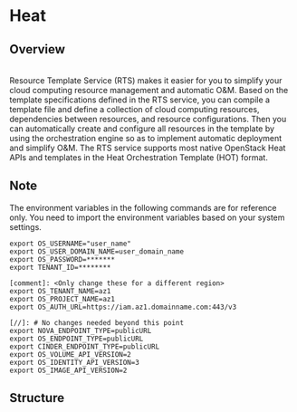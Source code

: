 # Heat

## Overview  

<br/>
Resource Template Service (RTS) makes it easier for you to simplify your cloud computing resource management and automatic O&M. Based on the template specifications defined in the RTS service, you can compile a template file and define a collection of cloud computing resources, dependencies between resources, and resource configurations. Then you can automatically create and configure all resources in the template by using the orchestration engine so as to implement automatic deployment and simplify O&M. The RTS service supports most native OpenStack Heat APIs and templates in the Heat Orchestration Template (HOT) format.
<br/>

<h2>Note</h2> 

The environment variables in the following commands are for reference only. You need to import the environment variables based on your system settings.
```
export OS_USERNAME="user_name" 
export OS_USER_DOMAIN_NAME=user_domain_name 
export OS_PASSWORD=******* 
export TENANT_ID=********

[comment]: <Only change these for a different region>
export OS_TENANT_NAME=az1 
export OS_PROJECT_NAME=az1 
export OS_AUTH_URL=https://iam.az1.domainname.com:443/v3

[//]: # No changes needed beyond this point
export NOVA_ENDPOINT_TYPE=publicURL 
export OS_ENDPOINT_TYPE=publicURL 
export CINDER_ENDPOINT_TYPE=publicURL 
export OS_VOLUME_API_VERSION=2 
export OS_IDENTITY_API_VERSION=3 
export OS_IMAGE_API_VERSION=2
```

<h2>Structure</h2>

